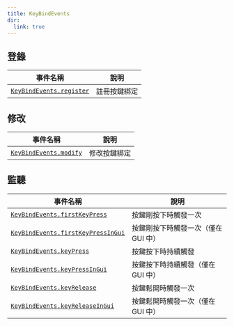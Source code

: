 ```yaml
---
title: KeyBindEvents
dir:
  link: true
---
```


## 登錄

| 事件名稱                             | 說明         |
| ------------------------------------ | ------------ |
| [`KeyBindEvents.register`][register] | 註冊按鍵綁定 |

[register]: ./register

## 修改

| 事件名稱                         | 說明         |
| -------------------------------- | ------------ |
| [`KeyBindEvents.modify`][modify] | 修改按鍵綁定 |

[modify]: ./modify

## 監聽

| 事件名稱                                  | 說明                                |
| ----------------------------------------- | ----------------------------------- |
| [`KeyBindEvents.firstKeyPress`][key]      | 按鍵剛按下時觸發一次                |
| [`KeyBindEvents.firstKeyPressInGui`][key] | 按鍵剛按下時觸發一次（僅在 GUI 中） |
| [`KeyBindEvents.keyPress`][key]           | 按鍵按下時持續觸發                  |
| [`KeyBindEvents.keyPressInGui`][key]      | 按鍵按下時持續觸發（僅在 GUI 中）   |
| [`KeyBindEvents.keyRelease`][key]         | 按鍵鬆開時觸發一次                  |
| [`KeyBindEvents.keyReleaseInGui`][key]    | 按鍵鬆開時觸發一次（僅在 GUI 中）   |

[key]: ./key
